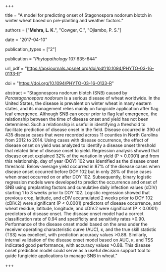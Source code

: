 +++

title = "A model for predicting onset of Stagonospora nodorum blotch in winter wheat based on pre-planting and weather factors."

authors = ["**Mehra, L. K.**", "Cowger, C.", "Ojiambo, P. S."]

date = "2017-04-10"

publication_types = ["2"]

publication = "*Phytopathology* 107:635-644"

url_pdf = "https://apsjournals.apsnet.org/doi/pdf/10.1094/PHYTO-03-16-0133-R"

doi = "https://doi.org/10.1094/PHYTO-03-16-0133-R"

abstract = "Stagonospora nodorum blotch (SNB) caused by *Parastagonospora nodorum* is a serious disease of wheat worldwide. In the United States, the disease is prevalent on winter wheat in many eastern states, and its management relies mainly on fungicide application after flag leaf emergence. Although SNB can occur prior to flag leaf emergence, the relationship between the time of disease onset and yield has not been determined. Such a relationship is useful in identifying a threshold to facilitate prediction of disease onset in the field. Disease occurred in 390 of 435 disease cases that were recorded across 11 counties in North Carolina from 2012 to 2014. Using cases with disease occurrence, the effect of disease onset on yield was analyzed to identify a disease onset threshold that related time of disease onset to yield. Regression analysis showed that disease onset explained 32% of the variation in yield (P < 0.0001) and from this relationship, day of year (DOY) 102 was identified as the disease onset threshold. Below-average yield occurred in 87% of the disease cases when disease onset occurred before DOY 102 but in only 28% of those cases when onset occurred on or after DOY 102. Subsequently, binary logistic regression models were developed to predict the occurrence and onset of SNB using preplanting factors and cumulative daily infection values (cDIV) starting 1 to 3 weeks prior to DOY 102. Logistic regression showed that previous crop, latitude, and cDIV accumulated 2 weeks prior to DOY 102 (cDIV.2) were significant (P < 0.0001) predictors of disease occurrence, and wheat residue, latitude, longitude, and cDIV.2 were significant (P < 0.0001) predictors of disease onset. The disease onset model had a correct classification rate of 0.94 and specificity and sensitivity rates >0.90. Performance of the disease onset model based on the area under the receiver operating characteristic curve (AUC), κ, and the true skill statistic (TSS) was excellent, with prediction accuracy values >0.88. Similarly, internal validation of the disease onset model based on AUC, κ, and TSS indicated good performance, with accuracy values >0.88. This disease onset prediction model could serve as a useful decision support tool to guide fungicide applications to manage SNB in wheat."

+++